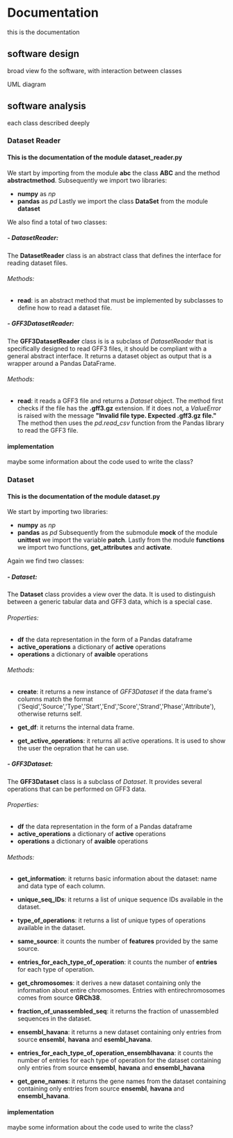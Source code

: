 # Documentation

this is the documentation

## software design
broad view fo the software, with interaction between classes

UML diagram

## software analysis
each class described deeply

### Dataset Reader
#### This is the documentation of the module dataset_reader.py

We start by importing from the module **abc** the class **ABC** and the method **abstractmethod**. Subsequently we import two libraries:
- **numpy** as *np*
- **pandas** as *pd*
Lastly we import the class **DataSet** from the module **dataset**

We also find a total of two classes:

##### -  DatasetReader: 
The **DatasetReader** class is an abstract class that defines the interface for reading dataset files. 

###### Methods:
- **read**: is an abstract method that must be implemented by subclasses to define how to read a dataset file. 

##### -  GFF3DatasetReader: 
The **GFF3DatasetReader** class is is a subclass of *DatasetReader* that is specifically designed to read GFF3 files, it should be compliant with a general abstract interface. It returns a dataset object as output that is a wrapper around a Pandas DataFrame.

###### Methods:
- **read**: it reads a GFF3 file and returns a *Dataset* object.
            The method first checks if the file has the **.gff3.gz** extension. If it does not, a *ValueError* is raised with the message **"Invalid file type. Expected .gff3.gz file."**
            The method then uses the *pd.read_csv* function from the Pandas library to read the GFF3 file. 


#### implementation
maybe some information about the code used to write the class?

### Dataset
#### This is the documentation of the module dataset.py

We start by importing two libraries:
- **numpy** as *np*
- **pandas** as *pd*
Subsequently from the submodule **mock** of the module **unittest** we import the variable **patch**. Lastly from the module **functions** we import two functions, **get_attributes** and **activate**.

Again we find two classes:

##### - Dataset:
The **Dataset** class provides a view over the data. It is used to distinguish between a generic tabular data and GFF3 data, which is a special case.

###### Properties:
-  **df** the data representation in the form of a Pandas dataframe
- **active_operations** a dictionary of **active** operations
- **operations** a dictionary of **avaible** operations


###### Methods:
- **create**: it returns a new instance of *GFF3Dataset* if the data frame's columns match the format ('Seqid','Source','Type','Start','End','Score','Strand','Phase','Attribute'), otherwise returns self.

- **get_df**: it returns the internal data frame.

- **get_active_operations**: it returns all active operations. It is used to show the user the oepration that he can use. 

##### - GFF3Dataset:
The **GFF3Dataset** class is a subclass of *Dataset*. It provides several operations that can be performed on GFF3 data.

###### Properties:
-  **df** the data representation in the form of a Pandas dataframe
- **active_operations** a dictionary of **active** operations
- **operations** a dictionary of **avaible** operations

###### Methods:
- **get_information**: it returns basic information about the dataset: name and data type of each column.

- **unique_seq_IDs**: it returns a list of unique sequence IDs available in the dataset.

- **type_of_operations**: it returns a list of unique types of operations available in the dataset.

- **same_source**: it counts the number of **features** provided by the same source.

- **entries_for_each_type_of_operation**: it counts the number of **entries** for each type of operation.

- **get_chromosomes**: it derives a new dataset containing only the information about entire chromosomes. Entries with entirechromosomes comes from source **GRCh38**.

- **fraction_of_unassembled_seq**: it returns the fraction of unassembled sequences in the dataset.

- **ensembl_havana**: it returns a new dataset containing only entries from source **ensembl**, **havana** and **esembl_havana**.

- **entries_for_each_type_of_operation_ensemblhavana**: it counts the number of entries for each type of operation for the dataset containing only entries from source **ensembl**, **havana** and **ensembl_havana**

- **get_gene_names**: it returns the gene names from the dataset containing containing only entries from source **ensembl**, **havana** and **ensembl_havana**.


#### implementation
maybe some information about the code used to write the class?
